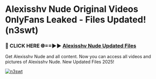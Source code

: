 # Alexisshv Nude Original Videos 0nlyFans Leaked - Files Updated! (n3swt)

<h3>🔴 CLICK HERE 🌐==►► <a href="https://tinyurl.com/yc6ubb5a" rel="nofollow">Alexisshv Nude Updated Files</a></h3>

Get Alexisshv Nude and all content. Now you can access all videos and pictures of Alexisshv Nude. New Updated Files 2025!

[![n3swt](https://i.imgur.com/7eu0CRL.gif)](https://tinyurl.com/yc6ubb5a)
